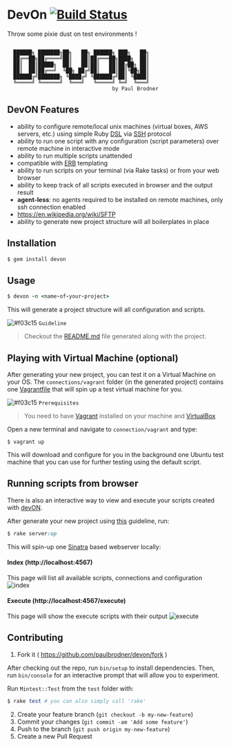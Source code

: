 # DevOn [![Build Status](https://travis-ci.org/paulbrodner/devOn.svg?branch=master)](https://travis-ci.org/paulbrodner/devOn)
Throw some pixie dust on test environments !

```

  ██████╗ ███████╗██╗   ██╗ ██████╗ ███╗   ██╗
  ██╔══██╗██╔════╝██║   ██║██╔═══██╗████╗  ██║
  ██║  ██║█████╗  ██║   ██║██║   ██║██╔██╗ ██║
  ██║  ██║██╔══╝  ╚██╗ ██╔╝██║   ██║██║╚██╗██║
  ██████╔╝███████╗ ╚████╔╝ ╚██████╔╝██║ ╚████║
  ╚═════╝ ╚══════╝  ╚═══╝   ╚═════╝ ╚═╝  ╚═══╝
                                  by Paul Brodner
```                                                                                     

## DevON Features

* ability to configure remote/local unix machines (virtual boxes, AWS servers, etc.) using simple Ruby [DSL](https://en.wikipedia.org/wiki/Domain-specific_language) via [SSH](https://en.wikipedia.org/wiki/Secure_Shell) protocol
* ability to run one script with any configuration (script parameters) over remote machine in interactive mode
* ability to run multiple scripts unattended
* compatible with [ERB](https://ruby-doc.org/stdlib-2.5.0/libdoc/erb/rdoc/ERB.html) templating
* ability to run scripts on your terminal (via Rake tasks) or from your web browser
* ability to keep track of all scripts executed in browser and the output result
* **agent-less**: no agents required  to be installed on remote machines, only ssh connection enabled
* https://en.wikipedia.org/wiki/SFTP
* ability to generate new project structure will all boilerplates in place 

## Installation

```ruby
$ gem install devon
```

## Usage
```ruby
$ devon -n <name-of-your-project>
```

This will generate a project structure will all configuration and scripts.

![#f03c15](https://placehold.it/15/f03c15/000000?text=+) `Guideline`
> Checkout the [README.md](structure/README.md) file generated along with the project.

## Playing with Virtual Machine (optional)
After generating your new project, you can test it on a Virtual Machine on your OS.
The `connections/vagrant` folder (in the generated project) contains one [Vagrantfile](https://www.vagrantup.com/docs/vagrantfile/) that will spin up a test virtual machine for you.

![#f03c15](https://placehold.it/15/f03c15/000000?text=+) `Prerequisites`
>You need to have [Vagrant](https://www.vagrantup.com/) installed on your machine and [VirtualBox](https://www.virtualbox.org/)

Open a new terminal and navigate to `connection/vagrant` and type:

```shell
$ vagrant up
```
This will download and configure for you in the background one Ubuntu test machine that you can use for further testing using the default script.

## Running scripts from browser
There is also an interactive way to view and execute your scripts created with [devON](https://github.com/paulbrodner/devon).

After generate your new project using [this](structure/README.md) guideline, run:

```ruby
$ rake server:up
```

This will spin-up one [Sinatra](http://sinatrarb.com/) based webserver locally:

#### Index (http://localhost:4567)

This page will list all available scripts, connections and configuration
![index](http://s12.postimg.org/ovddnf1yl/image.png) 

#### Execute (http://localhost:4567/execute)

This page will show the execute scripts with their output
![execute](http://s2.postimg.org/chw02e2w9/image.png)


## Contributing

1. Fork it ( https://github.com/paulbrodner/devon/fork )

After checking out the repo, run `bin/setup` to install dependencies. Then, run `bin/console` for an interactive prompt that will allow you to experiment.

Run `Mintest::Test` from the `test` folder with:
```ruby
$ rake test # you can also simply call 'rake'
```

2. Create your feature branch (`git checkout -b my-new-feature`)
3. Commit your changes (`git commit -am 'Add some feature'`)
4. Push to the branch (`git push origin my-new-feature`)
5. Create a new Pull Request
